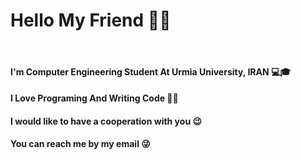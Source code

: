 <h1> Hello My Friend 👋😀</h1>
<br>
 <h4>I'm Computer Engineering Student At Urmia University, IRAN 💻🎓</h4>
 <h4>I Love Programing And Writing Code 🤩😎</h4>
 <h4>I would like to have a cooperation with you 😉</h4>
 <h4>You can reach me by my email 😜</h4>
 <pr></pr>
 <br>

